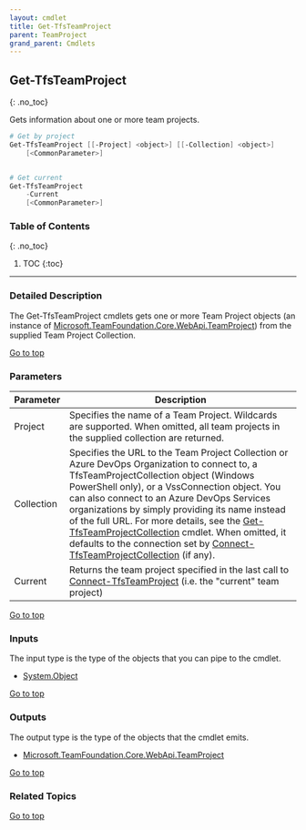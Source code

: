```yaml
---
layout: cmdlet
title: Get-TfsTeamProject
parent: TeamProject
grand_parent: Cmdlets
---
```

## Get-TfsTeamProject
{: .no_toc}

Gets information about one or more team projects.

```powershell
# Get by project
Get-TfsTeamProject [[-Project] <object>] [[-Collection] <object>]
    [<CommonParameter>]


# Get current
Get-TfsTeamProject
    -Current
    [<CommonParameter>]

```

### Table of Contents
{: .no_toc}

1. TOC
{:toc}

-----

### Detailed Description 

The Get-TfsTeamProject cmdlets gets one or more Team Project objects (an instance of [Microsoft.TeamFoundation.Core.WebApi.TeamProject](https://docs.microsoft.com/en-us/dotnet/api/Microsoft.TeamFoundation.Core.WebApi.TeamProject)) from the supplied Team Project Collection.

[Go to top](#get-tfsteamproject)
### Parameters

| Parameter | Description |
|:----------|-------------|
 | Project | Specifies the name of a Team Project. Wildcards are supported. When omitted, all team projects in the supplied collection are returned. |
 | Collection | Specifies the URL to the Team Project Collection or Azure DevOps Organization to connect to, a TfsTeamProjectCollection object (Windows PowerShell only), or a VssConnection object. You can also connect to an Azure DevOps Services organizations by simply providing its name instead of the full URL. For more details, see the [Get-TfsTeamProjectCollection](/Cmdlets/TeamProjectCollection/Get-TfsTeamProjectCollection) cmdlet. When omitted, it defaults to the connection set by [Connect-TfsTeamProjectCollection](/Cmdlets/Connection/Connect-TfsTeamProjectCollection) (if any). |
 | Current | Returns the team project specified in the last call to [Connect-TfsTeamProject](/Cmdlets/Connection/Connect-TfsTeamProject) (i.e. the "current" team project) |
 
[Go to top](#get-tfsteamproject)

### Inputs

The input type is the type of the objects that you can pipe to the cmdlet.

* [System.Object](https://docs.microsoft.com/en-us/dotnet/api/System.Object)

[Go to top](#get-tfsteamproject)

### Outputs

The output type is the type of the objects that the cmdlet emits.

* [Microsoft.TeamFoundation.Core.WebApi.TeamProject](https://docs.microsoft.com/en-us/dotnet/api/Microsoft.TeamFoundation.Core.WebApi.TeamProject)

[Go to top](#get-tfsteamproject)

### Related Topics



[Go to top](#get-tfsteamproject)

